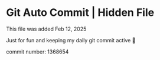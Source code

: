 # Git Auto Commit | Hidden File

This file was added Feb 12, 2025

Just for fun and keeping my daily git commit active 🤪

commit number: 1368654
